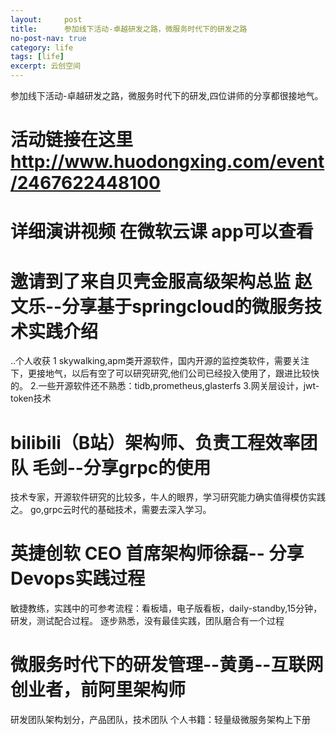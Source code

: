 ```yaml
---
layout:     post
title:      参加线下活动-卓越研发之路，微服务时代下的研发之路
no-post-nav: true
category: life
tags: [life]
excerpt: 云创空间
---
```

参加线下活动-卓越研发之路，微服务时代下的研发,四位讲师的分享都很接地气。

# 活动链接在这里 http://www.huodongxing.com/event/2467622448100
# 详细演讲视频 在微软云课 app可以查看

# 邀请到了来自贝壳金服高级架构总监 赵文乐--分享基于springcloud的微服务技术实践介绍
 ..个人收获
 1 skywalking,apm类开源软件，国内开源的监控类软件，需要关注下，更接地气，以后有空了可以研究研究,他们公司已经投入使用了，跟进比较快的。
 2.一些开源软件还不熟悉：tidb,prometheus,glasterfs
 3.网关层设计，jwt-token技术
 
# bilibili（B站）架构师、负责工程效率团队 毛剑--分享grpc的使用
  技术专家，开源软件研究的比较多，牛人的眼界，学习研究能力确实值得模仿实践之。
  go,grpc云时代的基础技术，需要去深入学习。

# 英捷创软 CEO 首席架构师徐磊-- 分享Devops实践过程
  敏捷教练，实践中的可参考流程：看板墙，电子版看板，daily-standby,15分钟，研发，测试配合过程。
  逐步熟悉，没有最佳实践，团队磨合有一个过程
  
# 微服务时代下的研发管理--黄勇--互联网创业者，前阿里架构师
  研发团队架构划分，产品团队，技术团队
  个人书籍：轻量级微服务架构上下册
